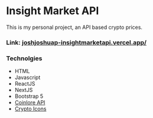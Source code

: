 # Insight Market API
<p> This is my personal project, an API based crypto prices. </p>

### Link: <a href='https://joshjoshuap-insightmarketapi.vercel.app/'> joshjoshuap-insightmarketapi.vercel.app/ </a>
### Technolgies
- HTML
- Javascript
- ReactJS
- NextJS
- Bootstrap 5
- <a href="https://www.coinlore.com/cryptocurrency-data-api"> Coinlore API </a>
- <a href="http://cryptoicons.co/"> Crypto Icons </a>
